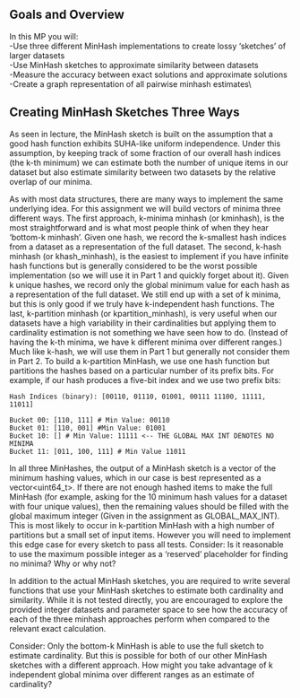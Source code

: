 ## Goals and Overview
In this MP you will:\
-Use three different MinHash implementations to create lossy ‘sketches’ of larger datasets\
-Use MinHash sketches to approximate similarity between datasets\
-Measure the accuracy between exact solutions and approximate solutions\
-Create a graph representation of all pairwise minhash estimates\

## Creating MinHash Sketches Three Ways
As seen in lecture, the MinHash sketch is built on the assumption that a good hash function exhibits SUHA-like uniform independence. Under this assumption, by keeping track of some fraction of our overall hash indices (the k-th minimum) we can estimate both the number of unique items in our dataset but also estimate similarity between two datasets by the relative overlap of our minima.

As with most data structures, there are many ways to implement the same underlying idea. For this assignment we will build vectors of minima three different ways. The first approach, k-minima minhash (or kminhash), is the most straightforward and is what most people think of when they hear ‘bottom-k minhash’. Given one hash, we record the k-smallest hash indices from a dataset as a representation of the full dataset. The second, k-hash minhash (or khash_minhash), is the easiest to implement if you have infinite hash functions but is generally considered to be the worst possible implementation (so we will use it in Part 1 and quickly forget about it). Given k unique hashes, we record only the global minimum value for each hash as a representation of the full dataset. We still end up with a set of k minima, but this is only good if we truly have k-independent hash functions. The last, k-partition minhash (or kpartition_minhash), is very useful when our datasets have a high variability in their cardinalities but applying them to cardinality estimation is not something we have seen how to do. (Instead of having the k-th minima, we have k different minima over different ranges.) Much like k-hash, we will use them in Part 1 but generally not consider them in Part 2. To build a k-partition MinHash, we use one hash function but partitions the hashes based on a particular number of its prefix bits. For example, if our hash produces a five-bit index and we use two prefix bits:
``` 
Hash Indices (binary): [00110, 01110, 01001, 00111 11100, 11111, 11011]

Bucket 00: [110, 111] # Min Value: 00110
Bucket 01: [110, 001] #Min Value: 01001
Bucket 10: [] # Min Value: 11111 <-- THE GLOBAL MAX INT DENOTES NO MINIMA
Bucket 11: [011, 100, 111] # Min Value 11011
``` 
In all three MinHashes, the output of a MinHash sketch is a vector of the minimum hashing values, which in our case is best represented as a vector<uint64_t>. If there are not enough hashed items to make the full MinHash (for example, asking for the 10 minimum hash values for a dataset with four unique values), then the remaining values should be filled with the global maximum integer (Given in the assignment as GLOBAL_MAX_INT). This is most likely to occur in k-partition MinHash with a high number of partitions but a small set of input items. However you will need to implement this edge case for every sketch to pass all tests.
Consider: Is it reasonable to use the maximum possible integer as a ‘reserved’ placeholder for finding no minima? Why or why not?

In addition to the actual MinHash sketches, you are required to write several functions that use your MinHash sketches to estimate both cardinality and similarity. While it is not tested directly, you are encouraged to explore the provided integer datasets and parameter space to see how the accuracy of each of the three minhash approaches perform when compared to the relevant exact calculation.

Consider: Only the bottom-k MinHash is able to use the full sketch to estimate cardinality. But this is possible for both of our other MinHash sketches with a different approach. How might you take advantage of k independent global minima over different ranges as an estimate of cardinality?
